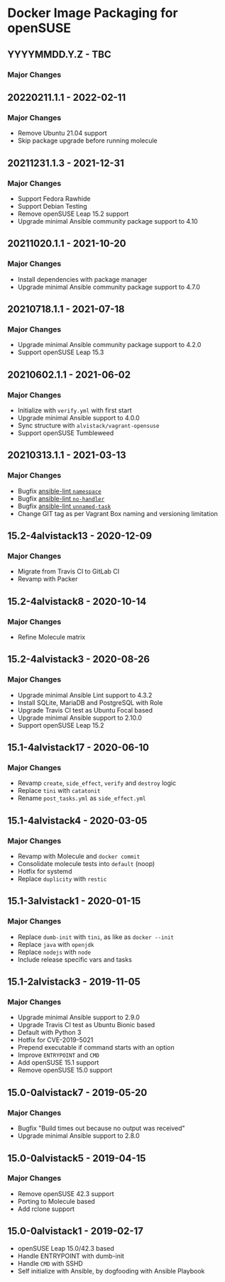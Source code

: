 # Docker Image Packaging for openSUSE

## YYYYMMDD.Y.Z - TBC

### Major Changes

## 20220211.1.1 - 2022-02-11

### Major Changes

  - Remove Ubuntu 21.04 support
  - Skip package upgrade before running molecule

## 20211231.1.3 - 2021-12-31

### Major Changes

  - Support Fedora Rawhide
  - Support Debian Testing
  - Remove openSUSE Leap 15.2 support
  - Upgrade minimal Ansible community package support to 4.10

## 20211020.1.1 - 2021-10-20

### Major Changes

  - Install dependencies with package manager
  - Upgrade minimal Ansible community package support to 4.7.0

## 20210718.1.1 - 2021-07-18

### Major Changes

  - Upgrade minimal Ansible community package support to 4.2.0
  - Support openSUSE Leap 15.3

## 20210602.1.1 - 2021-06-02

### Major Changes

  - Initialize with `verify.yml` with first start
  - Upgrade minimal Ansible support to 4.0.0
  - Sync structure with `alvistack/vagrant-opensuse`
  - Support openSUSE Tumbleweed

## 20210313.1.1 - 2021-03-13

### Major Changes

  - Bugfix [ansible-lint `namespace`](https://github.com/ansible-community/ansible-lint/pull/1451)
  - Bugfix [ansible-lint `no-handler`](https://github.com/ansible-community/ansible-lint/pull/1402)
  - Bugfix [ansible-lint `unnamed-task`](https://github.com/ansible-community/ansible-lint/pull/1413)
  - Change GIT tag as per Vagrant Box naming and versioning limitation

## 15.2-4alvistack13 - 2020-12-09

### Major Changes

  - Migrate from Travis CI to GitLab CI
  - Revamp with Packer

## 15.2-4alvistack8 - 2020-10-14

### Major Changes

  - Refine Molecule matrix

## 15.2-4alvistack3 - 2020-08-26

### Major Changes

  - Upgrade minimal Ansible Lint support to 4.3.2
  - Install SQLite, MariaDB and PostgreSQL with Role
  - Upgrade Travis CI test as Ubuntu Focal based
  - Upgrade minimal Ansible support to 2.10.0
  - Support openSUSE Leap 15.2

## 15.1-4alvistack17 - 2020-06-10

### Major Changes

  - Revamp `create`, `side_effect`, `verify` and `destroy` logic
  - Replace `tini` with `catatonit`
  - Rename `post_tasks.yml` as `side_effect.yml`

## 15.1-4alvistack4 - 2020-03-05

### Major Changes

  - Revamp with Molecule and `docker commit`
  - Consolidate molecule tests into `default` (noop)
  - Hotfix for systemd
  - Replace `duplicity` with `restic`

## 15.1-3alvistack1 - 2020-01-15

### Major Changes

  - Replace `dumb-init` with `tini`, as like as `docker --init`
  - Replace `java` with `openjdk`
  - Replace `nodejs` with `node`
  - Include release specific vars and tasks

## 15.1-2alvistack3 - 2019-11-05

### Major Changes

  - Upgrade minimal Ansible support to 2.9.0
  - Upgrade Travis CI test as Ubuntu Bionic based
  - Default with Python 3
  - Hotfix for CVE-2019-5021
  - Prepend executable if command starts with an option
  - Improve `ENTRYPOINT` and `CMD`
  - Add openSUSE 15.1 support
  - Remove openSUSE 15.0 support

## 15.0-0alvistack7 - 2019-05-20

### Major Changes

  - Bugfix "Build times out because no output was received"
  - Upgrade minimal Ansible support to 2.8.0

## 15.0-0alvistack5 - 2019-04-15

### Major Changes

  - Remove openSUSE 42.3 support
  - Porting to Molecule based
  - Add rclone support

## 15.0-0alvistack1 - 2019-02-17

  - openSUSE Leap 15.0/42.3 based
  - Handle ENTRYPOINT with dumb-init
  - Handle `CMD` with SSHD
  - Self initialize with Ansible, by dogfooding with Ansible Playbook
